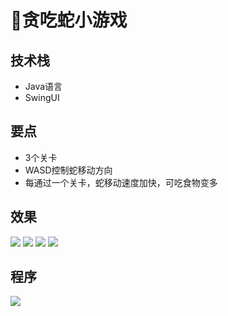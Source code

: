 # 🐍贪吃蛇小游戏

<MyGlobalComponent />

## 技术栈
- Java语言
- SwingUI

## 要点
- 3个关卡
- WASD控制蛇移动方向
- 每通过一个关卡，蛇移动速度加快，可吃食物变多

## 效果
![](http://cdn.qiniu.liyansheng.top/img/20240615132529.png)
![](http://cdn.qiniu.liyansheng.top/img/20240615132630.png)
![](http://cdn.qiniu.liyansheng.top/img/20240705164457.png)
![](http://cdn.qiniu.liyansheng.top/img/20240705164444.png)

## 程序

<gzh />

![](http://cdn.qiniu.liyansheng.top/img/20240705165520.png)

